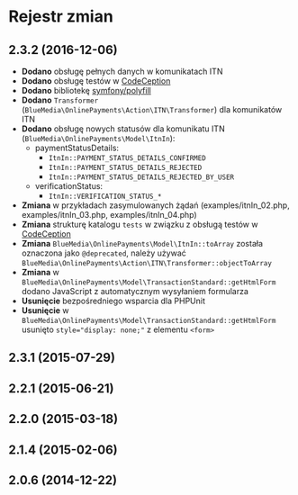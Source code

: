 # Rejestr zmian

## 2.3.2 (2016-12-06)
- **Dodano** obsługę pełnych danych w komunikatach ITN
- **Dodano** obsługę testów w [CodeCeption](http://codeception.com/)
- **Dodano** bibliotekę [symfony/polyfill](https://github.com/symfony/polyfill)
- **Dodano** `Transformer` (`BlueMedia\OnlinePayments\Action\ITN\Transformer`) dla komunikatów ITN
- **Dodano** obsługę nowych statusów dla komunikatu ITN (`BlueMedia\OnlinePayments\Model\ItnIn`):
    - paymentStatusDetails:
        - `ItnIn::PAYMENT_STATUS_DETAILS_CONFIRMED`
        - `ItnIn::PAYMENT_STATUS_DETAILS_REJECTED`
        - `ItnIn::PAYMENT_STATUS_DETAILS_REJECTED_BY_USER`
    - verificationStatus:
        - `ItnIn::VERIFICATION_STATUS_*`
- **Zmiana** w przykładach zasymulowanych żądań (examples/itnIn_02.php, examples/itnIn_03.php, examples/itnIn_04.php)
- **Zmiana** strukturę katalogu `tests` w związku z obsługą testów w [CodeCeption](http://codeception.com/)
- **Zmiana** `BlueMedia\OnlinePayments\Model\ItnIn::toArray` została oznaczona jako `@deprecated`, należy używać `BlueMedia\OnlinePayments\Action\ITN\Transformer::objectToArray`
- **Zmiana** w `BlueMedia\OnlinePayments\Model\TransactionStandard::getHtmlForm` dodano JavaScript z automatycznym wysyłaniem formularza  
- **Usunięcie** bezpośredniego wsparcia dla PHPUnit
- **Usunięcie** w `BlueMedia\OnlinePayments\Model\TransactionStandard::getHtmlForm` usunięto `style="display: none;"` z elementu `<form>`

## 2.3.1 (2015-07-29)

## 2.2.1 (2015-06-21)

## 2.2.0 (2015-03-18)

## 2.1.4 (2015-02-06)

## 2.0.6 (2014-12-22)
